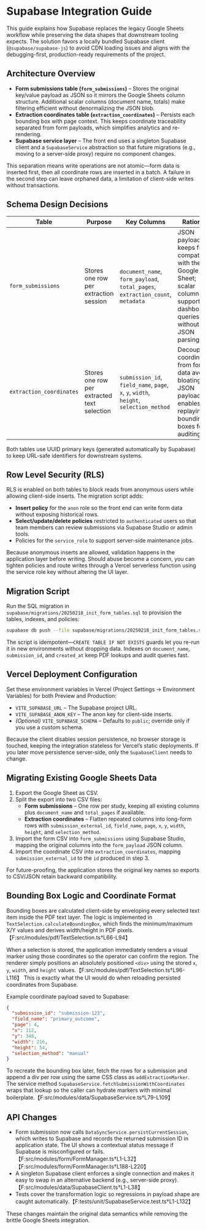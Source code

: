 # Supabase Integration Guide

This guide explains how Supabase replaces the legacy Google Sheets workflow while
preserving the data shapes that downstream tooling expects. The solution favors a
locally bundled Supabase client (`@supabase/supabase-js`) to avoid CDN loading issues
and aligns with the debugging-first, production-ready requirements of the project.

## Architecture Overview

- **Form submissions table (`form_submissions`)** – Stores the original key/value
  payload as JSON so it mirrors the Google Sheets column structure. Additional
  scalar columns (document name, totals) make filtering efficient without
  denormalizing the JSON blob.
- **Extraction coordinates table (`extraction_coordinates`)** – Persists each
  bounding box with page context. This keeps coordinate traceability separated
  from form payloads, which simplifies analytics and re-rendering.
- **Supabase service layer** – The front end uses a singleton Supabase client and
  a `SupabaseService` abstraction so that future migrations (e.g., moving to a
  server-side proxy) require no component changes.

This separation means write operations are not atomic—form data is inserted first,
then all coordinate rows are inserted in a batch. A failure in the second step can
leave orphaned data, a limitation of client-side writes without transactions.

## Schema Design Decisions

| Table | Purpose | Key Columns | Rationale |
|-------|---------|-------------|-----------|
| `form_submissions` | Stores one row per extraction session | `document_name`, `form_payload`, `total_pages`, `extraction_count`, `metadata` | JSON payload keeps field compatibility with the Google Sheet; scalar columns support dashboard queries without JSON parsing. |
| `extraction_coordinates` | Stores one row per extracted text selection | `submission_id`, `field_name`, `page`, `x`, `y`, `width`, `height`, `selection_method` | Decoupling coordinates from form data avoids bloating the JSON payload and enables replaying bounding boxes for auditing. |

Both tables use UUID primary keys (generated automatically by Supabase) to keep
URL-safe identifiers for downstream systems.

## Row Level Security (RLS)

RLS is enabled on both tables to block reads from anonymous users while allowing
client-side inserts. The migration script adds:

- **Insert policy** for the `anon` role so the front end can write form data
  without exposing historical rows.
- **Select/update/delete policies** restricted to `authenticated` users so that
  team members can review submissions via Supabase Studio or admin tools.
- Policies for the `service_role` to support server-side maintenance jobs.

Because anonymous inserts are allowed, validation happens in the application
layer before writing. Should abuse become a concern, you can tighten policies
and route writes through a Vercel serverless function using the service role key
without altering the UI layer.

## Migration Script

Run the SQL migration in `supabase/migrations/20250218_init_form_tables.sql` to
provision the tables, indexes, and policies:

```bash
supabase db push --file supabase/migrations/20250218_init_form_tables.sql
```

The script is idempotent—`CREATE TABLE IF NOT EXISTS` guards let you re-run it in
new environments without dropping data. Indexes on `document_name`,
`submission_id`, and `created_at` keep PDF lookups and audit queries fast.

## Vercel Deployment Configuration

Set these environment variables in Vercel (Project Settings → Environment
Variables) for both Preview and Production:

- `VITE_SUPABASE_URL` – The Supabase project URL.
- `VITE_SUPABASE_ANON_KEY` – The anon key for client-side inserts.
- *(Optional)* `VITE_SUPABASE_SCHEMA` – Defaults to `public`; override only if
  you use a custom schema.

Because the client disables session persistence, no browser storage is touched,
keeping the integration stateless for Vercel’s static deployments. If you later
move persistence server-side, only the `SupabaseClient` needs to change.

## Migrating Existing Google Sheets Data

1. Export the Google Sheet as CSV.
2. Split the export into two CSV files:
   - **Form submissions** – One row per study, keeping all existing columns plus
     `document_name` and `total_pages` if available.
   - **Extraction coordinates** – Flatten repeated columns into long-form rows
     with `submission_external_id`, `field_name`, `page`, `x`, `y`, `width`,
     `height`, and `selection_method`.
3. Import the form CSV into `form_submissions` using Supabase Studio, mapping the
   original columns into the `form_payload` JSON column.
4. Import the coordinate CSV into `extraction_coordinates`, mapping
   `submission_external_id` to the `id` produced in step 3.

For future-proofing, the application stores the original key names so exports to
CSV/JSON retain backward compatibility.

## Bounding Box Logic and Coordinate Format

Bounding boxes are calculated client-side by enveloping every selected text item
inside the PDF text layer. The logic is implemented in
`TextSelection.calculateBoundingBox`, which finds the minimum/maximum X/Y values
and derives width/height in PDF pixels.【F:src/modules/pdf/TextSelection.ts†L66-L94】

When a selection is stored, the application immediately renders a visual marker
using those coordinates so the operator can confirm the region. The renderer
simply positions an absolutely positioned `<div>` using the stored `x`, `y`,
`width`, and `height` values.【F:src/modules/pdf/TextSelection.ts†L96-L116】 This is
exactly what the UI would do when reloading persisted coordinates from Supabase.

Example coordinate payload saved to Supabase:

```json
{
  "submission_id": "submission-123",
  "field_name": "primary_outcome",
  "page": 4,
  "x": 112,
  "y": 348,
  "width": 216,
  "height": 54,
  "selection_method": "manual"
}
```

To recreate the bounding box later, fetch the rows for a submission and append a
div per row using the same CSS class as `addExtractionMarker`. The service method
`SupabaseService.fetchSubmissionWithCoordinates` wraps that lookup so the caller
can hydrate markers with minimal boilerplate.【F:src/modules/data/SupabaseService.ts†L79-L109】

## API Changes

- Form submission now calls `DataSyncService.persistCurrentSession`, which writes
  to Supabase and records the returned submission ID in application state. The UI
  shows a contextual status message if Supabase is misconfigured or fails.【F:src/modules/form/FormManager.ts†L1-L32】【F:src/modules/form/FormManager.ts†L188-L220】
- A singleton Supabase client enforces a single connection and makes it easy to
  swap in an alternative backend (e.g., server-side proxy).【F:src/modules/data/SupabaseClient.ts†L1-L38】
- Tests cover the transformation logic so regressions in payload shape are caught
  automatically.【F:tests/unit/SupabaseService.test.ts†L1-L132】

These changes maintain the original data semantics while removing the brittle
Google Sheets integration.
